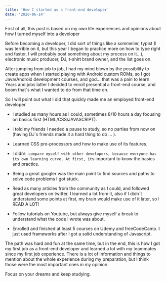 ```yaml
---
title: 'How I started as a front-end developer'
date: '2020-06-14'
---
```


First of all, this post is based on my own life experiences and opinions about how I turned myself into a developer

Before becoming a developer, I did sort of things like a sommelier, typist (I was terrible on it, but this year I began to practice more on how to type right and faster, I will probably post something about my process on it...), electronic music producer, DJ, t-shirt brand owner, and the list goes on.

After jumping from job to job, I had my mind blown by the possibility to create apps when I started playing with Android custom ROMs, so I got Java/Android development courses, and god... that was a pain to learn. Years and jobs latter I decided to enroll presential a front-end course, and boom that`s what I wanted to do from that time on.

So I will point out what I did that quickly made me an employed front-end developer.

- I studied as many hours as I could, sometimes 8/10 hours a day focusing on basics first (HTML/CSS/JAVASCRIPT).

- I told my friends I needed a pause to study, so no parties from now on (having DJ`s friends made it a hard thing to do ... ).

- Learned CSS pre-processors and how to make use of its features.

- I didn`t compare myself with other developers, because everyone has its own learning curve. At first, it`s important to know the basics and practice.

- Being a great googler was the main point to find sources and paths to solve code problems I got stuck.

- Read as many articles from the community as I could, and followed great developers on twitter, I learned a lot from it, also if I didn`t understand some points at first, my brain would make use of it later, so I READ A LOT!

- Follow tutorials on Youtube, but always give myself a break to understand what the code I wrote was about.

- Enrolled and finished at least 5 courses on Udemy and freeCodeCamp.
  I just used frameworks after I got a solid understanding of Javascript.

The path was hard and fun at the same time, but in the end, this is how I got my first job as a front-end developer and learned a lot with my teammates since my first job experience. There is a lot of information and things to mention about the whole experience during my preparation, but I think those were the most important ones in my opinion.

Focus on your dreams and keep studying.
